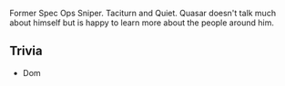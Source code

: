 Former Spec Ops Sniper. Taciturn and Quiet. Quasar doesn't talk much about himself but is happy to learn more about the people around him.

## Trivia

* Dom
